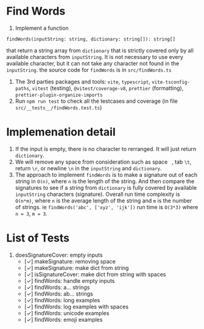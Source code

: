 # Find Words

1. Implement a function
```
findWords(inputString: string, dictionary: string[]): string[]
```
that return a string array from `dictionary` that is strictly covered only by all available characters from `inputString`. It is not necessary to use every available character, but it can not take any character not found in the `inputString`. the source code for `findWords` is in `src/findWords.ts`
1. The 3rd parties packages and tools: `vite`, `typescript`, `vite-tsconfig-paths`, `vitest` (testing), `@vitest/coverage-v8`, `prettier` (formatting), `prettier-plugin-organize-imports`
1. Run `npm run test` to check all the testcases and coverage (in file `src/__tests__/findWords.test.ts`)

# Implemenation detail
1. If the input is empty, there is no character to rerranged. It will just return `dictionary`.
1. We will remove any space from consideration such as space ` `, tab `\t`, return `\r`, or newline `\n` in the `inputString` and `dictionary`.
1. The approach to implement `findWords` is to make a signature out of each string in `O(n)`, where `n` is the length of the string. And then compare the signatures to see if a string from `dictionary` is fully covered by available  `inputString` characters (signature). Overall run time complexity is `O(n*m)`, where `n` is the average length of the string and `m` is the number of strings. ie `findWords('abc', ['xyz', 'ijk'])` run time is `O(3*3)` where `n = 3`, `m = 3`.

# List of Tests
1. doesSignatureCover: empty inputs
   - [✓] makeSignature: removing space
   - [✓] makeSignature: make dict from string
   - [✓] isSignatureCover: make dict from string with spaces
   - [✓] findWords: handle empty inputs
   - [✓] findWords: a... strings
   - [✓] findWords: ab... strings
   - [✓] findWords: long examples
   - [✓] findWords: log examples with spaces
   - [✓] findWords: unicode examples
   - [✓] findWords: emoji examples
